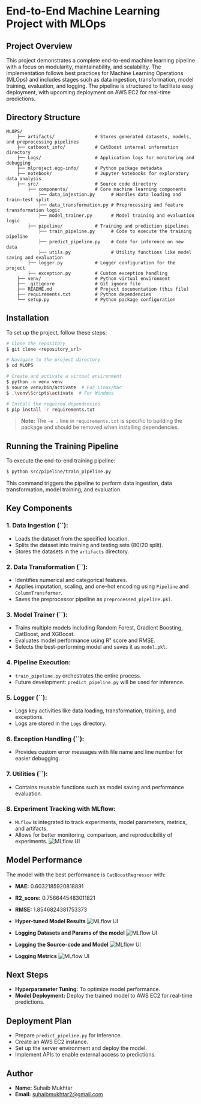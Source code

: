 # End-to-End Machine Learning Project with MLOps

## Project Overview

This project demonstrates a complete end-to-end machine learning pipeline with a focus on modularity, maintainability, and scalability. The implementation follows best practices for Machine Learning Operations (MLOps) and includes stages such as data ingestion, transformation, model training, evaluation, and logging. The pipeline is structured to facilitate easy deployment, with upcoming deployment on AWS EC2 for real-time predictions.

## Directory Structure

```
MLOPS/
    ├── artifacts/               # Stores generated datasets, models, and preprocessing pipelines
    ├── catboost_info/           # CatBoost internal information directory
    ├── Logs/                    # Application logs for monitoring and debugging
    ├── mlproject.egg-info/      # Python package metadata
    ├── notebook/                # Jupyter Notebooks for exploratory data analysis
    ├── src/                     # Source code directory
        ├── components/          # Core machine learning components
            ├── data_injestion.py      # Handles data loading and train-test split
            ├── data_transformation.py # Preprocessing and feature transformation logic
            ├── model_trainer.py       # Model training and evaluation logic
        ├── pipeline/            # Training and prediction pipelines
            ├── train_pipeline.py      # Code to execute the training pipeline
            ├── predict_pipeline.py    # Code for inference on new data
            ├── utils.py               # Utility functions like model saving and evaluation
        ├── logger.py            # Logger configuration for the project
        ├── exception.py         # Custom exception handling
    ├── venv/                    # Python virtual environment
    ├── .gitignore               # Git ignore file
    ├── README.md                # Project documentation (this file)
    ├── requirements.txt         # Python dependencies
    └── setup.py                 # Python package configuration
```

## Installation

To set up the project, follow these steps:

```bash
# Clone the repository
$ git clone <repository_url>

# Navigate to the project directory
$ cd MLOPS

# Create and activate a virtual environment
$ python -m venv venv
$ source venv/bin/activate  # For Linux/Mac
$ .\venv\Scripts\activate  # For Windows

# Install the required dependencies
$ pip install -r requirements.txt
```

> **Note:** The `-e .` line in `requirements.txt` is specific to building the package and should be removed when installing dependencies.

## Running the Training Pipeline

To execute the end-to-end training pipeline:

```bash
$ python src/pipeline/train_pipeline.py
```

This command triggers the pipeline to perform data ingestion, data transformation, model training, and evaluation.

## Key Components

### 1. **Data Ingestion (**``**):**

- Loads the dataset from the specified location.
- Splits the dataset into training and testing sets (80/20 split).
- Stores the datasets in the `artifacts` directory.

### 2. **Data Transformation (**``**):**

- Identifies numerical and categorical features.
- Applies imputation, scaling, and one-hot encoding using `Pipeline` and `ColumnTransformer`.
- Saves the preprocessor pipeline as `preprocessed_pipeline.pkl`.

### 3. **Model Trainer (**``**):**

- Trains multiple models including Random Forest, Gradient Boosting, CatBoost, and XGBoost.
- Evaluates model performance using R² score and RMSE.
- Selects the best-performing model and saves it as `model.pkl`.

### 4. **Pipeline Execution:**

- `train_pipeline.py` orchestrates the entire process.
- Future development: `predict_pipeline.py` will be used for inference.

### 5. **Logger (**``**):**

- Logs key activities like data loading, transformation, training, and exceptions.
- Logs are stored in the `Logs` directory.

### 6. **Exception Handling (**``**):**

- Provides custom error messages with file name and line number for easier debugging.

### 7. **Utilities (**``**):**

- Contains reusable functions such as model saving and performance evaluation.

### 8. **Experiment Tracking with MLflow:**

- `MLflow` is integrated to track experiments, model parameters, metrics, and artifacts.
- Allows for better monitoring, comparison, and reproducibility of experiments.
![MLflow UI](ExperimentTrackingResults/exp1.png)

## Model Performance

The model with the best performance is `CatBoostRegressor` with:

- **MAE:** 0.6032185920818891
- **R2_score:** 0.7566445483011821
- **RMSE:** 1.8546824381753373

- **Hyper-tuned Model Results**
![MLflow UI](ExperimentTrackingResults/exp2.png)

- **Logging Datasets and Params of the model**
![MLflow UI](ExperimentTrackingResults/exp2.png)

- **Logging the Source-code and Model**
![MLflow UI](ExperimentTrackingResults/exp_artifact.png)

- **Logging Metrics**
![MLflow UI](ExperimentTrackingResults/exp3.png)



## Next Steps

- **Hyperparameter Tuning:** To optimize model performance.
- **Model Deployment:** Deploy the trained model to AWS EC2 for real-time predictions.

## Deployment Plan

- Prepare `predict_pipeline.py` for inference.
- Create an AWS EC2 instance.
- Set up the server environment and deploy the model.
- Implement APIs to enable external access to predictions.

## Author

- **Name:** Suhaib Mukhtar
- **Email:** [suhaibmukhtar2@gmail.com](mailto\:suhaibmukhtar2@gmail.com)


